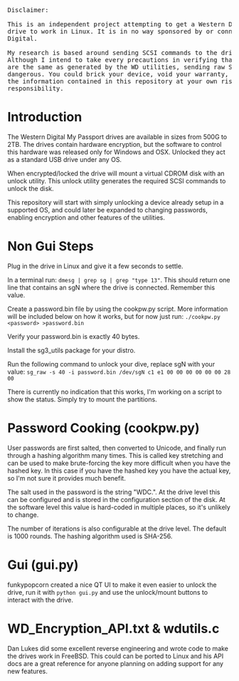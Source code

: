 <pre>
Disclaimer:

This is an independent project attempting to get a Western Digital My Passport
drive to work in Linux. It is in no way sponsored by or connected with Western
Digital.

My research is based around sending SCSI commands to the drive to unlock it.
Although I intend to take every precautions in verifying that the commands sent
are the same as generated by the WD utilities, sending raw SCSI commands can be
dangerous. You could brick your device, void your warranty, or worse. Use any of
the information contained in this repository at your own risk, I accept no
responsibility.
</pre>

Introduction
==
The Western Digital My Passport drives are available in sizes
from 500G to 2TB.  The drives contain hardware encryption, but the software to
control this hardware was released only for Windows and OSX. Unlocked they
act as a standard USB drive under any OS. 

When encrypted/locked the drive will mount a virtual CDROM disk with an unlock
utility.  This unlock utility generates the required SCSI commands to unlock the
disk.

This repository will start with simply unlocking a device already setup in a
supported OS, and could later be expanded to changing passwords, enabling
encryption and other features of the utilities.

Non Gui Steps
==

Plug in the drive in Linux and give it a few seconds to settle. 

In a terminal run: ```dmesg | grep sg | grep "type 13"```. This should return
one line that contains an sgN where the drive is connected. Remember this value.

Create a password.bin file by using the cookpw.py script. More information
will be included below on how it works, but for now just run:
```./cookpw.py <password> >password.bin```

Verify your password.bin is exactly 40 bytes.

Install the sg3_utils package for your distro.

Run the following command to unlock your dive, replace sgN with your value:
```sg_raw -s 40 -i password.bin /dev/sgN c1 e1 00 00 00 00 00 00 28 00```

There is currently no indication that this works, I'm working on a script to
show the status. Simply try to mount the partitions.

Password Cooking (cookpw.py)
==
User passwords are first salted, then converted to Unicode, and finally run
through a hashing algorithm many times. This is called key stretching and can be
used to make brute-forcing the key more difficult when you have the hashed key.
In this case if you have the hashed key you have the actual key, so I'm not sure
it provides much benefit.

The salt used in the password is the string "WDC.". At the drive level this can
be configured and is stored in the configuration section of the disk. At the
software level this value is hard-coded in multiple places, so it's unlikely to
change.

The number of iterations is also configurable at the drive level. The default is
1000 rounds. The hashing algorithm used is SHA-256.

Gui (gui.py)
==
funkypopcorn created a nice QT UI to make it even easier to unlock the drive,
run it with ```python gui.py``` and use the unlock/mount buttons to interact
with the drive.

WD_Encryption_API.txt & wdutils.c
==
Dan Lukes did some excellent reverse engineering and wrote code to make the
drives work in FreeBSD. This could can be ported to Linux and his API docs are
a great reference for anyone planning on adding support for any new features.
